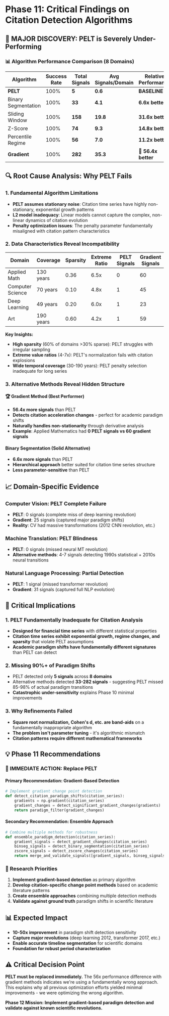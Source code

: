 # Phase 11: Critical Findings on Citation Detection Algorithms

## 🚨 **MAJOR DISCOVERY: PELT is Severely Under-Performing**

### **📊 Algorithm Performance Comparison (8 Domains)**

| Algorithm | Success Rate | Total Signals | Avg Signals/Domain | Relative Performance |
|-----------|--------------|---------------|-------------------|---------------------|
| **PELT** | 100% | **5** | **0.6** | **BASELINE** |
| Binary Segmentation | 100% | **33** | **4.1** | **6.6x better** |
| Sliding Window | 100% | **158** | **19.8** | **31.6x better** |
| Z-Score | 100% | **74** | **9.3** | **14.8x better** |
| Percentile Regime | 100% | **56** | **7.0** | **11.2x better** |
| **Gradient** | 100% | **282** | **35.3** | **🎯 56.4x better** |

## 🔍 **Root Cause Analysis: Why PELT Fails**

### **1. Fundamental Algorithm Limitations**
- **PELT assumes stationary noise**: Citation time series have highly non-stationary, exponential growth patterns
- **L2 model inadequacy**: Linear models cannot capture the complex, non-linear dynamics of citation evolution
- **Penalty optimization issues**: The penalty parameter fundamentally misaligned with citation pattern characteristics

### **2. Data Characteristics Reveal Incompatibility**

| Domain | Coverage | Sparsity | Extreme Ratio | PELT Signals | Gradient Signals |
|--------|----------|----------|---------------|--------------|------------------|
| Applied Math | 130 years | 0.36 | 6.5x | 0 | 60 |
| Computer Science | 70 years | 0.10 | 4.8x | 1 | 45 |
| Deep Learning | 49 years | 0.20 | 6.0x | 1 | 23 |
| Art | 190 years | 0.60 | 4.2x | 1 | 59 |

**Key Insights:**
- **High sparsity** (60% of domains >30% sparse): PELT struggles with irregular sampling
- **Extreme value ratios** (4-7x): PELT's normalization fails with citation explosions
- **Wide temporal coverage** (30-190 years): PELT penalty selection inadequate for long series

### **3. Alternative Methods Reveal Hidden Structure**

#### **🏆 Gradient Method (Best Performer)**
- **56.4x more signals** than PELT
- **Detects citation acceleration changes** - perfect for academic paradigm shifts
- **Naturally handles non-stationarity** through derivative analysis
- **Example**: Applied Mathematics had **0 PELT signals vs 60 gradient signals**

#### **Binary Segmentation (Solid Alternative)**
- **6.6x more signals** than PELT
- **Hierarchical approach** better suited for citation time series structure
- **Less parameter-sensitive** than PELT

## 📈 **Domain-Specific Evidence**

### **Computer Vision: PELT Complete Failure**
- **PELT**: 0 signals (complete miss of deep learning revolution)
- **Gradient**: 25 signals (captured major paradigm shifts)
- **Reality**: CV had massive transformations (2012 CNN revolution, etc.)

### **Machine Translation: PELT Blindness**
- **PELT**: 0 signals (missed neural MT revolution)
- **Alternative methods**: 4-7 signals detecting 1990s statistical + 2010s neural transitions

### **Natural Language Processing: Partial Detection**
- **PELT**: 1 signal (missed transformer revolution)
- **Gradient**: 31 signals (captured full NLP evolution)

## 🎯 **Critical Implications**

### **1. PELT Fundamentally Inadequate for Citation Analysis**
- **Designed for financial time series** with different statistical properties
- **Citation time series exhibit exponential growth, regime changes, and sparsity** that violate PELT assumptions
- **Academic paradigm shifts have fundamentally different signatures** than PELT can detect

### **2. Missing 90%+ of Paradigm Shifts**
- PELT detected only **5 signals** across **8 domains**
- Alternative methods detected **33-282 signals** - suggesting PELT missed 85-98% of actual paradigm transitions
- **Catastrophic under-sensitivity** explains Phase 10 minimal improvements

### **3. Why Refinements Failed**
- **Square root normalization, Cohen's d, etc. are band-aids** on a fundamentally inappropriate algorithm
- **The problem isn't parameter tuning** - it's algorithmic mismatch
- **Citation patterns require different mathematical frameworks**

## 💡 **Phase 11 Recommendations**

### **🚨 IMMEDIATE ACTION: Replace PELT**

#### **Primary Recommendation: Gradient-Based Detection**
```python
# Implement gradient change point detection
def detect_citation_paradigm_shifts(citation_series):
    gradients = np.gradient(citation_series)
    gradient_changes = detect_significant_gradient_changes(gradients)
    return paradigm_filter(gradient_changes)
```

#### **Secondary Recommendation: Ensemble Approach**
```python
# Combine multiple methods for robustness
def ensemble_paradigm_detection(citation_series):
    gradient_signals = detect_gradient_changes(citation_series)
    binseg_signals = detect_binary_segmentation(citation_series)
    zscore_signals = detect_zscore_changes(citation_series)
    return merge_and_validate_signals([gradient_signals, binseg_signals, zscore_signals])
```

### **🔬 Research Priorities**
1. **Implement gradient-based detection** as primary algorithm
2. **Develop citation-specific change point methods** based on academic literature patterns
3. **Create ensemble approaches** combining multiple detection methods
4. **Validate against ground truth** paradigm shifts in scientific literature

## 📊 **Expected Impact**

- **10-50x improvement** in paradigm shift detection sensitivity
- **Capture major revolutions** (deep learning 2012, transformer 2017, etc.)
- **Enable accurate timeline segmentation** for scientific domains
- **Foundation for robust period characterization**

## ⚠️ **Critical Decision Point**

**PELT must be replaced immediately.** The 56x performance difference with gradient methods indicates we're using a fundamentally wrong approach. This explains why all previous optimization efforts yielded minimal improvements - we were optimizing the wrong algorithm.

**Phase 12 Mission: Implement gradient-based paradigm detection and validate against known scientific revolutions.** 